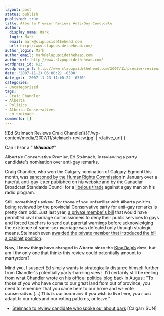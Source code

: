 ```yaml
---
layout: post
status: publish
published: true
title: Alberta Premier Reviews Anti-Gay Candidate
author:
  display_name: Mark
  login: Mark
  email: mark@slapupsidethehead.com
  url: http://www.slapupsidethehead.com/
author_login: Mark
author_email: mark@slapupsidethehead.com
author_url: http://www.slapupsidethehead.com/
wordpress_id: 622
wordpress_url: http://www.slapupsidethehead.com/2007/11/premier-reviews-candidate/
date: '2007-11-23 06:00:22 -0500'
date_gmt: '2007-11-23 11:00:22 -0500'
categories:
- Uncategorized
tags:
- Craig Chandler
- Alberta
- Politics
- Alberta Conservatives
- Ed Stelmach
comments: []
---
```

![Ed Stelmach Reviews Craig Chandler]({{'/wp-content/media/2007/11/stelmach-review.jpg' | relative_url}})

Can I hear a " **_Whaaaa?_**"

Alberta's Conservative Premier, Ed Stelmach, is reviewing a party candidate's nomination over anti-gay remarks.

Craig Chandler, who won the Calgary nomination of Calgary-Egmont this month, was [sanctioned by the Human Rights Commission](http://www.vueweekly.com/articles/default.aspx?i=4434 "The letter's really quite something!") in January over a hateful, anti-gay letter published on his website and by the Canadian Broadcast Standards Council for a [libelous tirade](http://www.cbsc.ca/english/decisions/decisions/2007/070426.htm "Though it's a boring read, admittedly.") against a gay man on his radio program.

Still, something's askew. For those of you unfamiliar with Alberta politics, being reviewed by the provincial Conservative party for anti-gay remarks is pretty darn odd. Just last year, [a private member's bill](http://www.slapupsidethehead.com/2006/05/anti-gay-bill-targets-teachers/ "Doesn't seem to be resurrected under the Stelmach government") that would have permitted civil marriage commissioners to deny their public services to gays and forced teachers to send out parental warnings before acknowledging the existence of same-sex marriage was defeated only through strategic means. Stelmach even [awarded the private member that introduced the bill a cabinet position](http://www.slapupsidethehead.com/2006/12/ted-morton-cabinet/ "For succinctly demonstrating party values?").

Now, I know things have changed in Alberta since the [King Ralph](http://www.slapupsidethehead.com/2006/04/ralph-to-leave-throne/ "Not the John Goodman film") days, but am I the only one that thinks this review could potentially amount to martyrdom?

Mind you, I suspect Ed simply wants to strategically distance himself further from Chandler's potentially party-harming views. I'd certainly still be reeling from what [Chandler wrote on his official political blog](http://daveberta.blogspot.com/2007/08/if-you-move-to-alberta-adapt-or-leave.html "Charming lad!") back in August: "To those of you who have come to our great land from out of province, you need to remember that you came here to our home and we vote conservative. [...] This is our home and if you wish to live here, you must adapt to our rules and our voting patterns, or leave."

- [Stelmach to review candidate who spoke out about gays](http://calsun.canoe.ca/News/Alberta/2007/11/22/4677251.html) [Calgary SUN]
